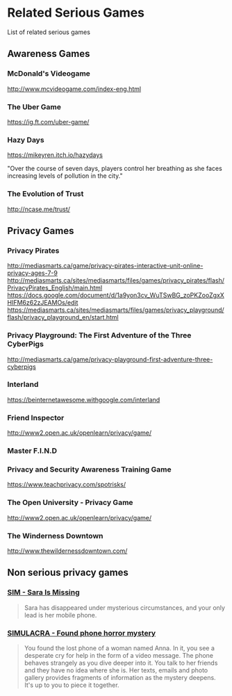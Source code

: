 # Related Serious Games  

List of related serious games

## Awareness Games

### McDonald's Videogame

http://www.mcvideogame.com/index-eng.html

### The Uber Game

https://ig.ft.com/uber-game/


### Hazy Days

https://mikeyren.itch.io/hazydays

 "Over the course of seven days, players control her breathing as she faces increasing levels of pollution in the city."

### The Evolution of Trust
http://ncase.me/trust/

## Privacy Games

### Privacy Pirates
http://mediasmarts.ca/game/privacy-pirates-interactive-unit-online-privacy-ages-7-9
http://mediasmarts.ca/sites/mediasmarts/files/games/privacy_pirates/flash/PrivacyPirates_English/main.html
https://docs.google.com/document/d/1a9yon3cv_WuTSwBG_zoPKZooZgxXHIFM6z62zJEAMOs/edit
https://mediasmarts.ca/sites/mediasmarts/files/games/privacy_playground/flash/privacy_playground_en/start.html


### Privacy Playground: The First Adventure of the Three CyberPigs
http://mediasmarts.ca/game/privacy-playground-first-adventure-three-cyberpigs


### Interland
https://beinternetawesome.withgoogle.com/interland


### Friend Inspector

http://www2.open.ac.uk/openlearn/privacy/game/


### Master F.I.N.D



### Privacy and Security Awareness Training Game

https://www.teachprivacy.com/spotrisks/

### The Open University - Privacy Game
http://www2.open.ac.uk/openlearn/privacy/game/


### The Winderness Downtown
http://www.thewildernessdowntown.com/


## Non serious privacy games

### [SIM - Sara Is Missing](https://play.google.com/store/apps/details?id=com.accurve.game23&hl=en)

> Sara has disappeared under mysterious circumstances, and your only lead is her mobile phone.


### [SIMULACRA - Found phone horror mystery](https://play.google.com/store/apps/details?id=com.kaigan.simulacra&hl=en)

> You found the lost phone of a woman named Anna. In it, you see a desperate cry for help in the form of a video message. The phone behaves strangely as you dive deeper into it. You talk to her friends and they have no idea where she is. Her texts, emails and photo gallery provides fragments of information as the mystery deepens. It's up to you to piece it together.
